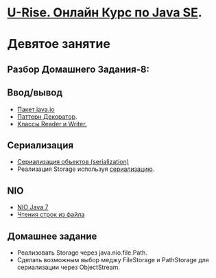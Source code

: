 # <a href="http://java.u-rise.com/">U-Rise. Онлайн Курс по Java SE</a>.
# Девятое занятие

## Разбор Домашнего Задания-8:

## Ввод/вывод
 - <a href="http://www.intuit.ru/studies/courses/16/16/lecture/27133">Пакет java.io</a>
 - <a href="http://ru.wikipedia.org/wiki/Декоратор_(шаблон_проектирования)">Паттерн Декоратор</a>.
 - <a href="http://www.intuit.ru/studies/courses/16/16/lecture/27133?page=4">Классы Reader и Writer.</a>
 
 ## Сериализация
 - <a href="http://www.intuit.ru/studies/courses/16/16/lecture/27133?page=3">Сериализация объектов (serialization)</a>
 - Реализация Storage используя <a href="https://habrahabr.ru/post/60317/">сериализацию</a>.
 
## NIO
- <a href="http://www.quizful.net/post/java-nio-tutorial">NIO Java 7</a>
- <a href="https://habrahabr.ru/post/269667/">Чтения строк из файла</a>

## Домашнее задание
- Реализовать Storage через java.nio.file.Path.
- Сделать возможным выбор меджу FileStorage и PathStorage для сериализации через ObjectStream.